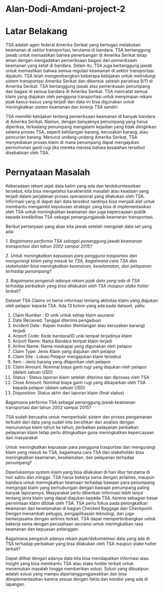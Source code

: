 # Alan-Dodi-Amdani-project-2
# **Latar Belakang**

TSA adalah agen federal Amerika Serikat yang bertugas melakukan keamanan di sektor transportasi, terutama di bandara. TSA bertanggung jawab untuk memastikan bahwa penerbangan di Amerika Serikat tetap aman dengan mengadakan pemeriksaan bagasi dan pemeriksaan keamanan yang ketat di bandara. Selain itu, TSA juga bertanggung jawab untuk memastikan bahwa semua regulasi keamanan di sektor transportasi dipatuhi. TSA telah mengembangkan beberapa kebijakan untuk melindungi sistem transportasi Amerika Serikat dan dibentuk setelah peristiwa 9/11 di Amerika Serikat. TSA bertanggung jawab atas pemeriksaan penumpang dan bagasi di semua bandara di Amerika Serikat. TSA mencatat semua klaim yang diajukan oleh pengguna transportasi untuk menyimpan rekam jejak kasus-kasus yang terjadi dan data ini bisa digunakan untuk meningkatkan sistem keamanan dan kinerja TSA sendiri.

TSA memiliki kebijakan tentang pemeriksaan keamanan di banyak bandara di Amerika Serikat. Namun, dengan banyaknya penumpang yang harus diperiksa, terkadang penumpang mengalami kejadian yang tidak diinginkan selama proses TSA, seperti kehilangan barang, kerusakan barang, atau pencurian barang. Menurut undang-undang Amerika Serikat, TSA menyediakan proses klaim di mana penumpang dapat mengajukan permohonan ganti rugi jika mereka merasa bahwa kesalahan tersebut disebabkan oleh TSA.
# **Pernyataan Masalah**

Keberadaan rekam jejak data kalim yang ada dan terdokumteasikan tersebut, kita bisa mengetahui karakteristik masalah atau keadaan yang terjadi dalam perjalanan proses operasional yang dilakukan oleh TSA. Informasi yang di dapat dari data tersebut nantinya bisa menjadi alat untuk membantu mengambil keputusan strategic yang bisa di implementasikan oleh TSA untuk meningkatkan keamanan dan juga kepercayaan publik kepada kredibilitas TSA sebagai penangungjawab keamanan transportasi.

Berikut pertanyaan yang akan kita jawab setelah mengolah data set yang ada:

*1. Bagaimana performa TSA sebagai penanggung jawab keamanan transportasi dari tahun 2002 sampai 2015?*

*2. Untuk meningkatkan kepuasan para pengguna trasportasi dan mengurangi klaim yang masuk ke TSA, bagaimana cara TSA dan stakeholder bisa meningkatkan keamanan, keselamatan, dan pelayanan terhadap penumpang?*

*3. Bagaimana pengaruh adanya rekam jejak data yang ada di TSA terhadap perbaikan yang bisa dilakukan oleh TSA maupun stake holter terkait?*

Dataset TSA Claims ini berisi informasi tentang aktivitas klaim yang diajukan oleh pelapor kepada TSA. Ada 13 kolom yang ada pada dataset, yaitu:

1. Claim Number : ID unik untuk setiap klaim asuransi
2. Date Recieved: Tanggal diterima pengaduan
3. Incident Date : Kapan Insiden (Kehilangan atau kerusakan barang) terjadi
4. Airport Code: Kode bandara/ID unik tempat terjadinya klaim
5. Airport Name: Nama Bandara tempat klaim terjadi
6. Airline Name: Nama maskapai yang digunakan oleh pelapor
7. Claim Type: Jenis Klaim yang diajukan oleh pelapor
8. Claim Site : Lokasi Pelapor mengajukan klaim tersebut
9. Item : Jenis barang yang dilaporkan oleh pelapor
10. Claim Amount: Nominal biaya ganti rugi yang diajukan oleh pelapor (dalam satuan USD)
11. Status : Status laporan klaim setelah diterima dan diproses oleh TSA
12. Close Amount: Nominal biaya ganti rugi yang dibayarkan oleh TSA kepada pelapor (dalam satuan USD)
13. Disposition: Status akhir dari laporan klaim (final status)

Bagaimana performa TSA sebagai penanggung jawab keamanan transportasi dari tahun 2002 sampai 2015? 

TSA sudah berusaha untuk memperbaiki sistem dan proses pengamanan terbukti dari data yang sudah kita bersihkan dan analisis dengan menurunnya klaim tahun ke tahun, perbaikan pelayanan perbaikan pelayanan klaim tetap perlu ditingkatkan guna meningkatkan kepercayaan dari masyarakat

Untuk meningkatkan kepuasan para pengguna trasportasi dan mengurangi klaim yang masuk ke TSA, bagaimana cara TSA dan stakeholder bisa meningkatkan keamanan, keselamatan, dan pelayanan terhadap penumpang?

Diperlukannya system klaim yang bisa dilakukan di hari libur terutama di hari sabtu dan minggu.
TSA harus bekerja sama dengan airlaines, maupun bandara untuk meningkatkan keamaan terhadap bawaan para penumpang mengingat klaim yang berhubungan dengan bawaan penumpang paling banyak laporannya.
Masyarakat perlu diberikan informasi lebih lanjut tentang jenis klaim yang dapat diajukan kepada TSA, karena sebagian besar permintaan klaim ditolak oleh TSA.
TSA perlu fokus pada peningkatkan keamanan dan keselamatan di bagian Checked Baggage dan Checkpoint. Dengan menambah petugas, pengaplikasian teknologi, dan juga berkerjasama dengan airlines terkait.
TSA dapat mempertimbangkan untuk bekerja sama dengan perusahaan asuransi untuk meningkatkan rasa keamanan dan kepuasan pelanggan.

Bagaimana pengaruh adanya rekam jejak/dokumentasi data yang ada di TSA terhadap perbaikan yang bisa dilakukan oleh TSA maupun stake holter terkait?

Dapat dilihat dengan adanya data kita bisa mendapatkan informasi atau insight yang bisa membantu TSA atau stake holder terkait untuk menemukan masalah hingga memberikan solusi. Solusi yang dibuatpun adalah solusi yang mampu dipertanggungjawabkan dan bisa diimplementasikan karena sesuai dengan fakta dan kondisi yang ada di lapangan.


